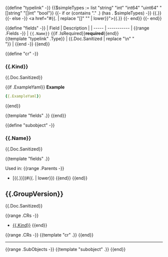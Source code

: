{{define "typelink" -}}
  {{$simpleTypes := list "string" "int" "int64" "uint64" "[]string" "[]int" "bool"}}
  {{- if or (contains "." .) (has . $simpleTypes) -}}
    {{.}}
  {{- else -}}
    <a href="#{{. | replace "[]" "" | lower}}">{{.}}</a>
  {{- end}}
{{- end}}

{{define "fields" -}}
| Field | Description |
| ----- | ----------- |
{{range .Fields -}}
| `{{.Name}}` {{if .IsRequired}}<b>required</b>{{end}}<br>{{template "typelink" .Type}} | {{.Doc.Sanitized | replace "\n" "<br>"}} |
{{end -}}
{{end}}

{{define "cr" -}}
### {{.Kind}}

{{.Doc.Sanitized}}

{{if .ExampleYaml}}
**Example**

```yaml
{{.ExampleYaml}}
```
{{end}}

{{template "fields" .}}
{{end}}

{{define "subobject" -}}
### {{.Name}}

{{.Doc.Sanitized}}

{{template "fields" .}}

Used in:
{{range .Parents -}}
* [{{.}}](#{{. | lower}})
{{end}}
{{end}}

## {{.GroupVersion}}

{{.Doc.Sanitized}}

{{range .CRs -}}
* [{{.Kind}}](#{{.Kind|lower}})
{{end}}

{{range .CRs -}}
{{template "cr" .}}
{{end}}

---

{{range .SubObjects -}}
{{template "subobject" .}}
{{end}}
